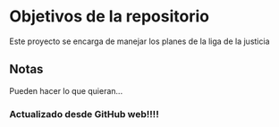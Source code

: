 # Objetivos de la repositorio

Este proyecto se encarga de manejar los planes de la liga de la justicia


## Notas
Pueden hacer lo que quieran...

### Actualizado desde GitHub web!!!!
